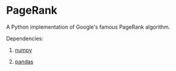 # PageRank
A Python implementation of Google's famous PageRank algorithm.

Dependencies:

1.  [numpy](http://www.numpy.org/)

2.  [pandas](http://pandas.pydata.org/)

